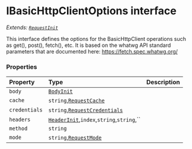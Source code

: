 # IBasicHttpClientOptions interface

_Extends: [`RequestInit`](requestinit.md)_



This interface defines the options for the BasicHttpClient operations such as 
get(), post(), fetch(), etc. It is based on the whatwg API standard 
parameters that are documented here: 
https://fetch.spec.whatwg.org/




### Properties

| Property	   | Type	| Description|
|:-------------|:-------|:-----------|
|`body`      | [`BodyInit`](bodyinit.md) |  |
|`cache`      | `string`,[`RequestCache`](requestcache.md) |  |
|`credentials`      | `string`,[`RequestCredentials`](requestcredentials.md) |  |
|`headers`      | [`HeaderInit`](headerinit.md),`index`,`string`,`string`,`` |  |
|`method`      | `string` |  |
|`mode`      | `string`,[`RequestMode`](requestmode.md) |  |




